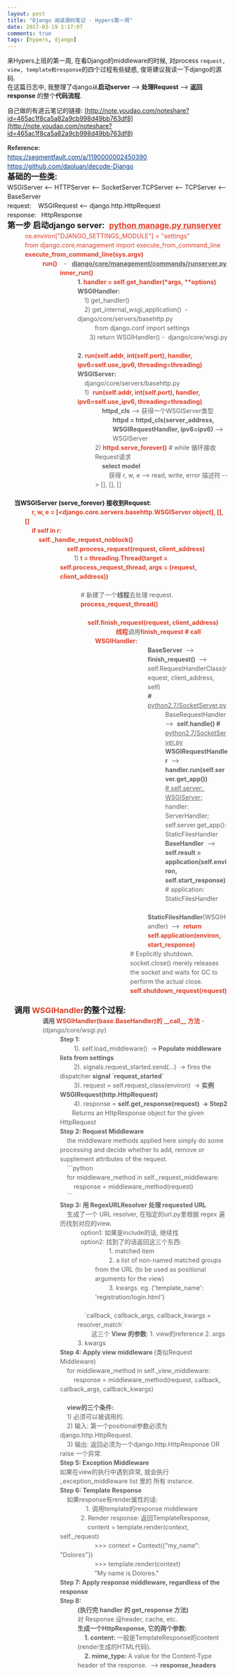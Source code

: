 ```yaml
---
layout: post
title: "Django 阅读源码笔记 - Hypers第一周"
date: 2017-03-19 1:17:07
comments: true
tags: [hypers, django]
---
```


来Hypers上班的第一周, 在看Django的middleware的时候, 对process `request, view, template和response`的四个过程有些疑惑, 俊哥建议我读一下django的源码.     
在这篇日志中, 我整理了django从**启动server** --> **处理Request** --> **返回response** 的整个**代码流程**.    
<!--more-->
  

自己做的有道云笔记的链接: [http://note.youdao.com/noteshare?id=465ac1f8ca5a82a9cb998d49bb763df8](http://note.youdao.com/noteshare?id=465ac1f8ca5a82a9cb998d49bb763df8)

<article class="editor-area">
<div class="editor-area" id="noteIFrameContent"><div style="white-space: pre-wrap;line-height:1.5;line-height:1.5;" yne-bulb-block="paragraph"><span style="color:#393939;font-weight:bold;">Reference: </span></div><div style="white-space: pre-wrap;line-height:1.5;line-height:1.5;" yne-bulb-block="paragraph"><a href="https://segmentfault.com/a/1190000002450390"><span style="color:#003884;text-decoration:underline;">https://segmentfault.com/a/1190000002450390</span></a></div><div style="white-space: pre-wrap;line-height:1.5;line-height:1.5;" yne-bulb-block="paragraph"><a href="https://github.com/daoluan/decode-Django"><span style="color:#003884;text-decoration:underline;">https://github.com/daoluan/decode-Django</span></a></div><div style="white-space: pre-wrap;line-height:1.5;line-height:1.5;" yne-bulb-block="paragraph"></div><div style="white-space: pre-wrap;line-height:1.5;line-height:1.5;" yne-bulb-block="paragraph"></div><div style="white-space: pre-wrap;line-height:1.5;line-height:1.5;" yne-bulb-block="paragraph"><span style="font-size:18px;font-weight:bold;">基础的一些类:</span></div><div style="white-space: pre-wrap;line-height:1.5;text-align:left;line-height:1.5;" yne-bulb-block="paragraph">WSGIServer &lt;-- HTTPServer &lt;-- SocketServer.TCPServer &lt;-- TCPServer &lt;-- BaseServer</div><div style="white-space: pre-wrap;line-height:1.5;text-align:left;line-height:1.5;" yne-bulb-block="paragraph"></div><div style="white-space: pre-wrap;line-height:1.5;text-align:left;line-height:1.5;" yne-bulb-block="paragraph">request:    WSGIRequest &lt;-- django.http.HttpRequest</div><div style="white-space: pre-wrap;line-height:1.5;text-align:left;line-height:1.5;" yne-bulb-block="paragraph">response:   HttpResponse</div><div style="white-space: pre-wrap;line-height:1.5;text-align:left;line-height:1.5;" yne-bulb-block="paragraph"></div><div style="white-space: pre-wrap;line-height:1.5;text-align:left;line-height:1.5;" yne-bulb-block="paragraph"></div><div style="white-space: pre-wrap;line-height:1.5;text-align:left;line-height:1.5;" yne-bulb-block="paragraph"><span style="font-size:18px;font-weight:bold;">第一步 启动django server:</span><span style="font-size:18px;"> </span><span style="font-size:18px;color:#0d0d0d;"> </span><span style="font-size:18px;color:#df402a;font-weight:bold;text-decoration:underline;">python manage.py runserver</span></div><blockquote style="margin:0 0 0 40px;border:none;padding:0px;"><div style="white-space: pre-wrap;line-height:1.5;text-align:left;line-height:1.5;" yne-bulb-block="paragraph"><span style="color:#df402a;">os.environ["DJANGO_SETTINGS_MODULE"] = "settings"</span></div></blockquote><blockquote style="margin:0 0 0 40px;border:none;padding:0px;"><div style="white-space: pre-wrap;line-height:1.5;text-align:left;line-height:1.5;" yne-bulb-block="paragraph"><span style="color:#df402a;">from django.core.management import execute_from_command_line</span></div></blockquote><blockquote style="margin:0 0 0 40px;border:none;padding:0px;"><div style="white-space: pre-wrap;line-height:1.5;text-align:left;line-height:1.5;" yne-bulb-block="paragraph"><span style="color:#df402a;font-weight:bold;">execute_from_command_line(sys.argv)</span></div></blockquote><blockquote style="margin:0 0 0 40px;border:none;padding:0px;"><blockquote style="margin:0 0 0 40px;border:none;padding:0px;"><div style="white-space: pre-wrap;line-height:1.5;text-align:left;line-height:1.5;" yne-bulb-block="paragraph"><span style="color:#df402a;font-weight:bold;">run() </span><span style="color:#df402a;">   </span>-<span style="color:#df402a;">   </span><span style="font-weight:bold;text-decoration:underline;">django/core/management/commands/runserver.py</span></div></blockquote></blockquote><blockquote style="margin:0 0 0 40px;border:none;padding:0px;"><blockquote style="margin:0 0 0 40px;border:none;padding:0px;"><blockquote style="margin:0 0 0 40px;border:none;padding:0px;"><div style="white-space: pre-wrap;line-height:1.5;text-align:left;line-height:1.5;" yne-bulb-block="paragraph"><span style="color:#df402a;font-weight:bold;">inner_run()</span></div></blockquote></blockquote></blockquote><blockquote style="margin:0 0 0 40px;border:none;padding:0px;"><blockquote style="margin:0 0 0 40px;border:none;padding:0px;"><blockquote style="margin:0 0 0 40px;border:none;padding:0px;"><blockquote style="margin:0 0 0 40px;border:none;padding:0px;"><div style="white-space: pre-wrap;line-height:1.5;text-align:left;line-height:1.5;" yne-bulb-block="paragraph"><span style="font-weight:bold;">1. </span><span style="color:#df402a;font-weight:bold;">handler = self.get_handler(*args, **options) </span></div></blockquote></blockquote></blockquote></blockquote><blockquote style="margin:0 0 0 40px;border:none;padding:0px;"><blockquote style="margin:0 0 0 40px;border:none;padding:0px;"><blockquote style="margin:0 0 0 40px;border:none;padding:0px;"><blockquote style="margin:0 0 0 40px;border:none;padding:0px;"><div style="white-space: pre-wrap;line-height:1.5;text-align:left;line-height:1.5;" yne-bulb-block="paragraph"><span style="font-weight:bold;">WSGIHandler:</span></div></blockquote></blockquote></blockquote></blockquote><blockquote style="margin:0 0 0 40px;border:none;padding:0px;"><blockquote style="margin:0 0 0 40px;border:none;padding:0px;"><blockquote style="margin:0 0 0 40px;border:none;padding:0px;"><blockquote style="margin:0 0 0 40px;border:none;padding:0px;"><div style="white-space: pre-wrap;line-height:1.5;text-align:left;line-height:1.5;" yne-bulb-block="paragraph">    1) get_handler()</div></blockquote></blockquote></blockquote></blockquote><blockquote style="margin:0 0 0 40px;border:none;padding:0px;"><blockquote style="margin:0 0 0 40px;border:none;padding:0px;"><blockquote style="margin:0 0 0 40px;border:none;padding:0px;"><blockquote style="margin:0 0 0 40px;border:none;padding:0px;"><div style="white-space: pre-wrap;line-height:1.5;text-align:left;line-height:1.5;" yne-bulb-block="paragraph">    2) get_internal_wsgi_application()  -  django/core/servers/basehttp.py</div></blockquote></blockquote></blockquote></blockquote><blockquote style="margin:0 0 0 40px;border:none;padding:0px;"><blockquote style="margin:0 0 0 40px;border:none;padding:0px;"><blockquote style="margin:0 0 0 40px;border:none;padding:0px;"><blockquote style="margin:0 0 0 40px;border:none;padding:0px;"><div style="white-space: pre-wrap;line-height:1.5;text-align:left;line-height:1.5;" yne-bulb-block="paragraph">        	from django.conf import settings</div></blockquote></blockquote></blockquote></blockquote><blockquote style="margin:0 0 0 40px;border:none;padding:0px;"><blockquote style="margin:0 0 0 40px;border:none;padding:0px;"><blockquote style="margin:0 0 0 40px;border:none;padding:0px;"><blockquote style="margin:0 0 0 40px;border:none;padding:0px;"><div style="white-space: pre-wrap;line-height:1.5;text-align:left;line-height:1.5;" yne-bulb-block="paragraph">    	3) return WSGIHandler() -  django/core/wsgi.py</div></blockquote></blockquote></blockquote></blockquote><blockquote style="margin:0 0 0 40px;border:none;padding:0px;"><blockquote style="margin:0 0 0 40px;border:none;padding:0px;"><blockquote style="margin:0 0 0 40px;border:none;padding:0px;"><blockquote style="margin:0 0 0 40px;border:none;padding:0px;"><div style="white-space: pre-wrap;line-height:1.5;text-align:left;line-height:1.5;" yne-bulb-block="paragraph">    </div></blockquote></blockquote></blockquote></blockquote><blockquote style="margin:0 0 0 40px;border:none;padding:0px;"><blockquote style="margin:0 0 0 40px;border:none;padding:0px;"><blockquote style="margin:0 0 0 40px;border:none;padding:0px;"><blockquote style="margin:0 0 0 40px;border:none;padding:0px;"><div style="white-space: pre-wrap;line-height:1.5;text-align:left;line-height:1.5;" yne-bulb-block="paragraph"><span style="font-weight:bold;">2. </span><span style="color:#df402a;font-weight:bold;">run(self.addr, int(self.port), handler, ipv6=self.use_ipv6, threading=threading) </span></div></blockquote></blockquote></blockquote></blockquote><blockquote style="margin:0 0 0 40px;border:none;padding:0px;"><blockquote style="margin:0 0 0 40px;border:none;padding:0px;"><blockquote style="margin:0 0 0 40px;border:none;padding:0px;"><blockquote style="margin:0 0 0 40px;border:none;padding:0px;"><div style="white-space: pre-wrap;line-height:1.5;text-align:left;line-height:1.5;" yne-bulb-block="paragraph"><span style="font-weight:bold;">WSGIServer: 	</span></div></blockquote></blockquote></blockquote></blockquote><blockquote style="margin:0 0 0 40px;border:none;padding:0px;"><blockquote style="margin:0 0 0 40px;border:none;padding:0px;"><blockquote style="margin:0 0 0 40px;border:none;padding:0px;"><blockquote style="margin:0 0 0 40px;border:none;padding:0px;"><div style="white-space: pre-wrap;line-height:1.5;text-align:left;line-height:1.5;" yne-bulb-block="paragraph">    django/core/servers/basehttp.py</div></blockquote></blockquote></blockquote></blockquote><blockquote style="margin:0 0 0 40px;border:none;padding:0px;"><blockquote style="margin:0 0 0 40px;border:none;padding:0px;"><blockquote style="margin:0 0 0 40px;border:none;padding:0px;"><blockquote style="margin:0 0 0 40px;border:none;padding:0px;"><div style="white-space: pre-wrap;line-height:1.5;text-align:left;line-height:1.5;" yne-bulb-block="paragraph">   	1)  <span style="color:#df402a;font-weight:bold;">run(self.addr, int(self.port), handler, ipv6=self.use_ipv6, threading=threading)</span></div></blockquote></blockquote></blockquote></blockquote><blockquote style="margin:0 0 0 40px;border:none;padding:0px;"><blockquote style="margin:0 0 0 40px;border:none;padding:0px;"><blockquote style="margin:0 0 0 40px;border:none;padding:0px;"><blockquote style="margin:0 0 0 40px;border:none;padding:0px;"><blockquote style="margin:0 0 0 40px;border:none;padding:0px;"><div style="white-space: pre-wrap;line-height:1.5;line-height:1.5;" yne-bulb-block="paragraph">    <span style="font-weight:bold;">httpd_cls</span> --&gt; 获得一个WSGIServer类型</div></blockquote></blockquote></blockquote></blockquote></blockquote><blockquote style="margin:0 0 0 40px;border:none;padding:0px;"><blockquote style="margin:0 0 0 40px;border:none;padding:0px;"><blockquote style="margin:0 0 0 40px;border:none;padding:0px;"><blockquote style="margin:0 0 0 40px;border:none;padding:0px;"><blockquote style="margin:0 0 0 40px;border:none;padding:0px;"><blockquote style="margin:0 0 0 40px;border:none;padding:0px;"><div style="white-space: pre-wrap;line-height:1.5;text-align:left;line-height:1.5;" yne-bulb-block="paragraph"><span style="font-weight:bold;">httpd = httpd_cls(server_address, WSGIRequestHandler, ipv6=ipv6)</span> --&gt; WSGIServer</div></blockquote></blockquote></blockquote></blockquote></blockquote></blockquote><blockquote style="margin:0 0 0 40px;border:none;padding:0px;"><blockquote style="margin:0 0 0 40px;border:none;padding:0px;"><blockquote style="margin:0 0 0 40px;border:none;padding:0px;"><blockquote style="margin:0 0 0 40px;border:none;padding:0px;"><blockquote style="margin:0 0 0 40px;border:none;padding:0px;"><div style="white-space: pre-wrap;line-height:1.5;text-align:left;line-height:1.5;" yne-bulb-block="paragraph"></div></blockquote></blockquote></blockquote></blockquote></blockquote><blockquote style="margin:0 0 0 40px;border:none;padding:0px;"><blockquote style="margin:0 0 0 40px;border:none;padding:0px;"><blockquote style="margin:0 0 0 40px;border:none;padding:0px;"><blockquote style="margin:0 0 0 40px;border:none;padding:0px;"><blockquote style="margin:0 0 0 40px;border:none;padding:0px;"><div style="white-space: pre-wrap;line-height:1.5;text-align:left;line-height:1.5;" yne-bulb-block="paragraph">2) <span style="color:#df402a;font-weight:bold;">httpd.serve_forever()</span> # while 循环接收Request请求</div></blockquote></blockquote></blockquote></blockquote></blockquote><blockquote style="margin:0 0 0 40px;border:none;padding:0px;"><blockquote style="margin:0 0 0 40px;border:none;padding:0px;"><blockquote style="margin:0 0 0 40px;border:none;padding:0px;"><blockquote style="margin:0 0 0 40px;border:none;padding:0px;"><blockquote style="margin:0 0 0 40px;border:none;padding:0px;"><div style="white-space: pre-wrap;line-height:1.5;text-align:left;line-height:1.5;" yne-bulb-block="paragraph">    <span style="font-weight:bold;">select model</span></div></blockquote></blockquote></blockquote></blockquote></blockquote><blockquote style="margin:0 0 0 40px;border:none;padding:0px;"><blockquote style="margin:0 0 0 40px;border:none;padding:0px;"><blockquote style="margin:0 0 0 40px;border:none;padding:0px;"><blockquote style="margin:0 0 0 40px;border:none;padding:0px;"><blockquote style="margin:0 0 0 40px;border:none;padding:0px;"><div style="white-space: pre-wrap;line-height:1.5;text-align:left;line-height:1.5;" yne-bulb-block="paragraph">        获得 r, w, e --&gt; read, write, error 描述符 --&gt; [], [], []</div></blockquote></blockquote></blockquote></blockquote></blockquote><blockquote style="margin:0 0 0 40px;border:none;padding:0px;"><blockquote style="margin:0 0 0 40px;border:none;padding:0px;"><blockquote style="margin:0 0 0 40px;border:none;padding:0px;"><div style="white-space: pre-wrap;line-height:1.5;text-align:left;line-height:1.5;" yne-bulb-block="paragraph">        </div></blockquote></blockquote></blockquote><div style="white-space: pre-wrap;line-height:1.5;text-align:left;line-height:1.5;" yne-bulb-block="paragraph"></div><div style="white-space: pre-wrap;line-height:1.5;text-align:left;line-height:1.5;" yne-bulb-block="paragraph">    <span style="font-weight:bold;">当WSGIServer (serve_forever) 接收到Request:</span><span style="color:#df402a;font-weight:bold;"> </span></div><blockquote style="margin:0 0 0 40px;border:none;padding:0px;"><div style="white-space: pre-wrap;line-height:1.5;text-align:left;line-height:1.5;" yne-bulb-block="paragraph">    <span style="color:#df402a;font-weight:bold;">r, w, e = [&lt;django.core.servers.basehttp.WSGIServer object], [], []</span></div></blockquote><blockquote style="margin:0 0 0 40px;border:none;padding:0px;"><div style="white-space: pre-wrap;line-height:1.5;text-align:left;line-height:1.5;" yne-bulb-block="paragraph">    <span style="color:#df402a;font-weight:bold;">if self in r: </span></div></blockquote><blockquote style="margin:0 0 0 40px;border:none;padding:0px;"><div style="white-space: pre-wrap;line-height:1.5;text-align:left;line-height:1.5;" yne-bulb-block="paragraph">        <span style="color:#df402a;font-weight:bold;">self._handle_request_noblock()</span></div></blockquote><blockquote style="margin:0 0 0 40px;border:none;padding:0px;"><blockquote style="margin:0 0 0 40px;border:none;padding:0px;"><blockquote style="margin:0 0 0 40px;border:none;padding:0px;"><div style="white-space: pre-wrap;line-height:1.5;text-align:left;line-height:1.5;" yne-bulb-block="paragraph">    <span style="color:#df402a;font-weight:bold;">self.process_request(request, client_address)</span></div></blockquote></blockquote></blockquote><blockquote style="margin:0 0 0 40px;border:none;padding:0px;"><blockquote style="margin:0 0 0 40px;border:none;padding:0px;"><blockquote style="margin:0 0 0 40px;border:none;padding:0px;"><div style="white-space: pre-wrap;line-height:1.5;text-align:left;line-height:1.5;" yne-bulb-block="paragraph">        1) <span style="color:#df402a;font-weight:bold;">t = threading.Thread(target = self.process_request_thread, args = (request, client_address))</span></div></blockquote></blockquote></blockquote><blockquote style="margin:0 0 0 40px;border:none;padding:0px;"><blockquote style="margin:0 0 0 40px;border:none;padding:0px;"><blockquote style="margin:0 0 0 40px;border:none;padding:0px;"><div style="white-space: pre-wrap;line-height:1.5;text-align:left;line-height:1.5;" yne-bulb-block="paragraph">            </div></blockquote></blockquote></blockquote><blockquote style="margin:0 0 0 40px;border:none;padding:0px;"><blockquote style="margin:0 0 0 40px;border:none;padding:0px;"><blockquote style="margin:0 0 0 40px;border:none;padding:0px;"><div style="white-space: pre-wrap;line-height:1.5;text-align:left;line-height:1.5;" yne-bulb-block="paragraph">            # 新建了一个<span style="font-weight:bold;">线程</span>去处理 request.</div></blockquote></blockquote></blockquote><blockquote style="margin:0 0 0 40px;border:none;padding:0px;"><blockquote style="margin:0 0 0 40px;border:none;padding:0px;"><blockquote style="margin:0 0 0 40px;border:none;padding:0px;"><div style="white-space: pre-wrap;line-height:1.5;text-align:left;line-height:1.5;" yne-bulb-block="paragraph">            <span style="color:#df402a;font-weight:bold;">process_request_thread()    </span></div></blockquote></blockquote></blockquote><blockquote style="margin:0 0 0 40px;border:none;padding:0px;"><blockquote style="margin:0 0 0 40px;border:none;padding:0px;"><blockquote style="margin:0 0 0 40px;border:none;padding:0px;"><div style="white-space: pre-wrap;line-height:1.5;text-align:left;line-height:1.5;" yne-bulb-block="paragraph">        </div></blockquote></blockquote></blockquote><blockquote style="margin:0 0 0 40px;border:none;padding:0px;"><blockquote style="margin:0 0 0 40px;border:none;padding:0px;"><blockquote style="margin:0 0 0 40px;border:none;padding:0px;"><div style="white-space: pre-wrap;line-height:1.5;text-align:left;line-height:1.5;" yne-bulb-block="paragraph">                <span style="color:#df402a;font-weight:bold;">self.finish_request(request, client_address)</span></div></blockquote></blockquote></blockquote><blockquote style="margin:0 0 0 40px;border:none;padding:0px;"><blockquote style="margin:0 0 0 40px;border:none;padding:0px;"><blockquote style="margin:0 0 0 40px;border:none;padding:0px;"><blockquote style="margin:0 0 0 40px;border:none;padding:0px;"><blockquote style="margin:0 0 0 40px;border:none;padding:0px;"><div style="white-space: pre-wrap;line-height:1.5;text-align:left;line-height:1.5;" yne-bulb-block="paragraph">            <span style="color:#df402a;font-weight:bold;">线程</span>调用<span style="color:#df402a;font-weight:bold;">finish_request # call WSGIHandler:</span><span style="font-weight:bold;"> </span></div></blockquote></blockquote></blockquote></blockquote></blockquote><blockquote style="margin:0 0 0 40px;border:none;padding:0px;"><blockquote style="margin:0 0 0 40px;border:none;padding:0px;"><blockquote style="margin:0 0 0 40px;border:none;padding:0px;"><blockquote style="margin:0 0 0 40px;border:none;padding:0px;"><blockquote style="margin:0 0 0 40px;border:none;padding:0px;"><blockquote style="margin:0 0 0 40px;border:none;padding:0px;"><blockquote style="margin:0 0 0 40px;border:none;padding:0px;"><blockquote style="margin:0 0 0 40px;border:none;padding:0px;"><div style="white-space: pre-wrap;line-height:1.5;text-align:left;line-height:1.5;" yne-bulb-block="paragraph"><span style="font-weight:bold;">BaseServer</span>  --&gt;  <span style="font-weight:bold;">finish_request()</span>  --&gt;  self.RequestHandlerClass(request, client_address, self)</div></blockquote></blockquote></blockquote></blockquote></blockquote></blockquote></blockquote></blockquote><blockquote style="margin:0 0 0 40px;border:none;padding:0px;"><blockquote style="margin:0 0 0 40px;border:none;padding:0px;"><blockquote style="margin:0 0 0 40px;border:none;padding:0px;"><blockquote style="margin:0 0 0 40px;border:none;padding:0px;"><blockquote style="margin:0 0 0 40px;border:none;padding:0px;"><blockquote style="margin:0 0 0 40px;border:none;padding:0px;"><blockquote style="margin:0 0 0 40px;border:none;padding:0px;"><blockquote style="margin:0 0 0 40px;border:none;padding:0px;"><div style="white-space: pre-wrap;line-height:1.5;text-align:left;line-height:1.5;" yne-bulb-block="paragraph"><span style="font-weight:bold;"># </span><span style="text-decoration:underline;">python2.7/SocketServer.py</span></div></blockquote></blockquote></blockquote></blockquote></blockquote></blockquote></blockquote></blockquote><blockquote style="margin:0 0 0 40px;border:none;padding:0px;"><blockquote style="margin:0 0 0 40px;border:none;padding:0px;"><blockquote style="margin:0 0 0 40px;border:none;padding:0px;"><blockquote style="margin:0 0 0 40px;border:none;padding:0px;"><blockquote style="margin:0 0 0 40px;border:none;padding:0px;"><blockquote style="margin:0 0 0 40px;border:none;padding:0px;"><blockquote style="margin:0 0 0 40px;border:none;padding:0px;"><blockquote style="margin:0 0 0 40px;border:none;padding:0px;"><blockquote style="margin:0 0 0 40px;border:none;padding:0px;"><div style="white-space: pre-wrap;line-height:1.5;text-align:left;line-height:1.5;" yne-bulb-block="paragraph">BaseRequestHandler  --&gt;  <span style="font-weight:bold;">self.handle()	# </span><span style="text-decoration:underline;">python2.7/SocketServer.py</span></div></blockquote></blockquote></blockquote></blockquote></blockquote></blockquote></blockquote></blockquote></blockquote><blockquote style="margin:0 0 0 40px;border:none;padding:0px;"><blockquote style="margin:0 0 0 40px;border:none;padding:0px;"><blockquote style="margin:0 0 0 40px;border:none;padding:0px;"><blockquote style="margin:0 0 0 40px;border:none;padding:0px;"><blockquote style="margin:0 0 0 40px;border:none;padding:0px;"><blockquote style="margin:0 0 0 40px;border:none;padding:0px;"><blockquote style="margin:0 0 0 40px;border:none;padding:0px;"><blockquote style="margin:0 0 0 40px;border:none;padding:0px;"><blockquote style="margin:0 0 0 40px;border:none;padding:0px;"><div style="white-space: pre-wrap;line-height:1.5;text-align:left;line-height:1.5;" yne-bulb-block="paragraph"><span style="font-weight:bold;">WSGIRequestHandler</span>  --&gt;<span style="font-weight:bold;"> handler.run(self.server.get_app())	</span></div></blockquote></blockquote></blockquote></blockquote></blockquote></blockquote></blockquote></blockquote></blockquote><blockquote style="margin:0 0 0 40px;border:none;padding:0px;"><blockquote style="margin:0 0 0 40px;border:none;padding:0px;"><blockquote style="margin:0 0 0 40px;border:none;padding:0px;"><blockquote style="margin:0 0 0 40px;border:none;padding:0px;"><blockquote style="margin:0 0 0 40px;border:none;padding:0px;"><blockquote style="margin:0 0 0 40px;border:none;padding:0px;"><blockquote style="margin:0 0 0 40px;border:none;padding:0px;"><blockquote style="margin:0 0 0 40px;border:none;padding:0px;"><blockquote style="margin:0 0 0 40px;border:none;padding:0px;"><div style="white-space: pre-wrap;line-height:1.5;text-align:left;line-height:1.5;" yne-bulb-block="paragraph"><span style="text-decoration:underline;"># self.server: WSGIServer;</span>	handler: ServerHandler;	self.server.get_app(): StaticFilesHandler</div></blockquote></blockquote></blockquote></blockquote></blockquote></blockquote></blockquote></blockquote></blockquote><blockquote style="margin:0 0 0 40px;border:none;padding:0px;"><blockquote style="margin:0 0 0 40px;border:none;padding:0px;"><blockquote style="margin:0 0 0 40px;border:none;padding:0px;"><blockquote style="margin:0 0 0 40px;border:none;padding:0px;"><blockquote style="margin:0 0 0 40px;border:none;padding:0px;"><blockquote style="margin:0 0 0 40px;border:none;padding:0px;"><blockquote style="margin:0 0 0 40px;border:none;padding:0px;"><blockquote style="margin:0 0 0 40px;border:none;padding:0px;"><blockquote style="margin:0 0 0 40px;border:none;padding:0px;"><div style="white-space: pre-wrap;line-height:1.5;text-align:left;line-height:1.5;" yne-bulb-block="paragraph"><span style="font-weight:bold;">BaseHandler</span>  --&gt; <span style="font-weight:bold;"> self.result = application(self.environ, self.start_response)	</span></div></blockquote></blockquote></blockquote></blockquote></blockquote></blockquote></blockquote></blockquote></blockquote><blockquote style="margin:0 0 0 40px;border:none;padding:0px;"><blockquote style="margin:0 0 0 40px;border:none;padding:0px;"><blockquote style="margin:0 0 0 40px;border:none;padding:0px;"><blockquote style="margin:0 0 0 40px;border:none;padding:0px;"><blockquote style="margin:0 0 0 40px;border:none;padding:0px;"><blockquote style="margin:0 0 0 40px;border:none;padding:0px;"><blockquote style="margin:0 0 0 40px;border:none;padding:0px;"><blockquote style="margin:0 0 0 40px;border:none;padding:0px;"><blockquote style="margin:0 0 0 40px;border:none;padding:0px;"><div style="white-space: pre-wrap;line-height:1.5;text-align:left;line-height:1.5;" yne-bulb-block="paragraph"># application: StaticFilesHandler</div></blockquote></blockquote></blockquote></blockquote></blockquote></blockquote></blockquote></blockquote></blockquote><blockquote style="margin:0 0 0 40px;border:none;padding:0px;"><blockquote style="margin:0 0 0 40px;border:none;padding:0px;"><blockquote style="margin:0 0 0 40px;border:none;padding:0px;"><blockquote style="margin:0 0 0 40px;border:none;padding:0px;"><blockquote style="margin:0 0 0 40px;border:none;padding:0px;"><blockquote style="margin:0 0 0 40px;border:none;padding:0px;"><blockquote style="margin:0 0 0 40px;border:none;padding:0px;"><blockquote style="margin:0 0 0 40px;border:none;padding:0px;"><div style="white-space: pre-wrap;line-height:1.5;text-align:left;line-height:1.5;" yne-bulb-block="paragraph">    <span style="font-weight:bold;">    StaticFilesHandler</span>(WSGIHandler)  --&gt;  <span style="color:#df402a;font-weight:bold;">return self.application(environ, start_response)</span></div></blockquote></blockquote></blockquote></blockquote></blockquote></blockquote></blockquote></blockquote><blockquote style="margin:0 0 0 40px;border:none;padding:0px;"><blockquote style="margin:0 0 0 40px;border:none;padding:0px;"><blockquote style="margin:0 0 0 40px;border:none;padding:0px;"><blockquote style="margin:0 0 0 40px;border:none;padding:0px;"><blockquote style="margin:0 0 0 40px;border:none;padding:0px;"><blockquote style="margin:0 0 0 40px;border:none;padding:0px;"><blockquote style="margin:0 0 0 40px;border:none;padding:0px;"><div style="white-space: pre-wrap;line-height:1.5;text-align:left;line-height:1.5;" yne-bulb-block="paragraph"></div></blockquote></blockquote></blockquote></blockquote></blockquote></blockquote></blockquote><blockquote style="margin:0 0 0 40px;border:none;padding:0px;"><blockquote style="margin:0 0 0 40px;border:none;padding:0px;"><blockquote style="margin:0 0 0 40px;border:none;padding:0px;"><blockquote style="margin:0 0 0 40px;border:none;padding:0px;"><blockquote style="margin:0 0 0 40px;border:none;padding:0px;"><blockquote style="margin:0 0 0 40px;border:none;padding:0px;"><blockquote style="margin:0 0 0 40px;border:none;padding:0px;"><div style="white-space: pre-wrap;line-height:1.5;text-align:left;line-height:1.5;" yne-bulb-block="paragraph"># Explicitly shutdown.  socket.close() merely releases the socket and waits for GC to perform the actual close.</div></blockquote></blockquote></blockquote></blockquote></blockquote></blockquote></blockquote><blockquote style="margin:0 0 0 40px;border:none;padding:0px;"><blockquote style="margin:0 0 0 40px;border:none;padding:0px;"><blockquote style="margin:0 0 0 40px;border:none;padding:0px;"><blockquote style="margin:0 0 0 40px;border:none;padding:0px;"><blockquote style="margin:0 0 0 40px;border:none;padding:0px;"><blockquote style="margin:0 0 0 40px;border:none;padding:0px;"><blockquote style="margin:0 0 0 40px;border:none;padding:0px;"><div style="white-space: pre-wrap;line-height:1.5;text-align:left;line-height:1.5;" yne-bulb-block="paragraph"><span style="color:#df402a;font-weight:bold;">self.shutdown_request(request)</span></div></blockquote></blockquote></blockquote></blockquote></blockquote></blockquote></blockquote><blockquote style="margin:0 0 0 40px;border:none;padding:0px;"><blockquote style="margin:0 0 0 40px;border:none;padding:0px;"><blockquote style="margin:0 0 0 40px;border:none;padding:0px;"><blockquote style="margin:0 0 0 40px;border:none;padding:0px;"><blockquote style="margin:0 0 0 40px;border:none;padding:0px;"><blockquote style="margin:0 0 0 40px;border:none;padding:0px;"><blockquote style="margin:0 0 0 40px;border:none;padding:0px;"><div style="white-space: pre-wrap;line-height:1.5;text-align:left;line-height:1.5;" yne-bulb-block="paragraph"></div></blockquote></blockquote></blockquote></blockquote></blockquote></blockquote></blockquote><blockquote style="margin:0 0 0 40px;border:none;padding:0px;"><div style="white-space: pre-wrap;line-height:1.5;text-align:left;line-height:1.5;" yne-bulb-block="paragraph">        </div></blockquote><div style="white-space: pre-wrap;line-height:1.5;text-align:left;line-height:1.5;" yne-bulb-block="paragraph">    <span style="font-size:18px;font-weight:bold;">调用 </span><span style="font-size:18px;color:#df402a;font-weight:bold;">WSGIHandler</span><span style="font-size:18px;font-weight:bold;">的整个过程: </span></div><blockquote style="margin:0 0 0 40px;border:none;padding:0px;"><blockquote style="margin:0 0 0 40px;border:none;padding:0px;"><div style="white-space: pre-wrap;line-height:1.5;text-align:left;line-height:1.5;" yne-bulb-block="paragraph"><span style="font-weight:bold;">调用 </span><span style="color:#df402a;font-weight:bold;">WSGIHandler(base.BaseHandler)的 __call__ 方法</span><span style="font-weight:bold;"> </span>- (django/core/wsgi.py)</div></blockquote></blockquote><blockquote style="margin:0 0 0 40px;border:none;padding:0px;"><blockquote style="margin:0 0 0 40px;border:none;padding:0px;"><blockquote style="margin:0 0 0 40px;border:none;padding:0px;"><div style="white-space: pre-wrap;line-height:1.5;text-align:left;line-height:1.5;" yne-bulb-block="paragraph"><span style="font-weight:bold;">Step 1:</span></div></blockquote></blockquote></blockquote><blockquote style="margin:0 0 0 40px;border:none;padding:0px;"><blockquote style="margin:0 0 0 40px;border:none;padding:0px;"><blockquote style="margin:0 0 0 40px;border:none;padding:0px;"><div style="white-space: pre-wrap;line-height:1.5;text-align:left;line-height:1.5;" yne-bulb-block="paragraph">        1). self.load_middleware()  -&gt; <span style="font-weight:bold;">Populate middleware lists from settings</span></div></blockquote></blockquote></blockquote><blockquote style="margin:0 0 0 40px;border:none;padding:0px;"><blockquote style="margin:0 0 0 40px;border:none;padding:0px;"><blockquote style="margin:0 0 0 40px;border:none;padding:0px;"><div style="white-space: pre-wrap;line-height:1.5;text-align:left;line-height:1.5;" yne-bulb-block="paragraph">        2). signals.request_started.send(...)  -&gt; fires the dispatcher <span style="font-weight:bold;">signal `request_started` </span></div></blockquote></blockquote></blockquote><blockquote style="margin:0 0 0 40px;border:none;padding:0px;"><blockquote style="margin:0 0 0 40px;border:none;padding:0px;"><blockquote style="margin:0 0 0 40px;border:none;padding:0px;"><div style="white-space: pre-wrap;line-height:1.5;text-align:left;line-height:1.5;" yne-bulb-block="paragraph">        3). request = self.request_class(environ)  -&gt; <span style="font-weight:bold;">实例WSGIRequest(http.HttpRequest)</span></div></blockquote></blockquote></blockquote><blockquote style="margin:0 0 0 40px;border:none;padding:0px;"><blockquote style="margin:0 0 0 40px;border:none;padding:0px;"><blockquote style="margin:0 0 0 40px;border:none;padding:0px;"><div style="white-space: pre-wrap;line-height:1.5;text-align:left;line-height:1.5;" yne-bulb-block="paragraph">        4). response = <span style="font-weight:bold;">self.get_response(request)  -&gt; Step2</span></div></blockquote></blockquote></blockquote><blockquote style="margin:0 0 0 40px;border:none;padding:0px;"><blockquote style="margin:0 0 0 40px;border:none;padding:0px;"><blockquote style="margin:0 0 0 40px;border:none;padding:0px;"><div style="white-space: pre-wrap;line-height:1.5;text-align:left;line-height:1.5;" yne-bulb-block="paragraph">       Returns an HttpResponse object for the given HttpRequest</div></blockquote></blockquote></blockquote><blockquote style="margin:0 0 0 40px;border:none;padding:0px;"><blockquote style="margin:0 0 0 40px;border:none;padding:0px;"><blockquote style="margin:0 0 0 40px;border:none;padding:0px;"><div style="white-space: pre-wrap;line-height:1.5;text-align:left;line-height:1.5;" yne-bulb-block="paragraph"></div></blockquote></blockquote></blockquote><blockquote style="margin:0 0 0 40px;border:none;padding:0px;"><blockquote style="margin:0 0 0 40px;border:none;padding:0px;"><blockquote style="margin:0 0 0 40px;border:none;padding:0px;"><div style="white-space: pre-wrap;line-height:1.5;text-align:left;line-height:1.5;" yne-bulb-block="paragraph"><span style="font-weight:bold;">Step 2: Request Middleware</span></div></blockquote></blockquote></blockquote><blockquote style="margin:0 0 0 40px;border:none;padding:0px;"><blockquote style="margin:0 0 0 40px;border:none;padding:0px;"><blockquote style="margin:0 0 0 40px;border:none;padding:0px;"><div style="white-space: pre-wrap;line-height:1.5;text-align:left;line-height:1.5;" yne-bulb-block="paragraph">    the middleware methods applied here simply do some processing and decide whether to add, remove or supplement attributes of the request.</div></blockquote></blockquote></blockquote><blockquote style="margin:0 0 0 40px;border:none;padding:0px;"><blockquote style="margin:0 0 0 40px;border:none;padding:0px;"><blockquote style="margin:0 0 0 40px;border:none;padding:0px;"><div style="white-space: pre-wrap;line-height:1.5;text-align:left;line-height:1.5;" yne-bulb-block="paragraph">    ```python</div></blockquote></blockquote></blockquote><blockquote style="margin:0 0 0 40px;border:none;padding:0px;"><blockquote style="margin:0 0 0 40px;border:none;padding:0px;"><blockquote style="margin:0 0 0 40px;border:none;padding:0px;"><div style="white-space: pre-wrap;line-height:1.5;text-align:left;line-height:1.5;" yne-bulb-block="paragraph">    for middleware_method in self._request_middleware:</div></blockquote></blockquote></blockquote><blockquote style="margin:0 0 0 40px;border:none;padding:0px;"><blockquote style="margin:0 0 0 40px;border:none;padding:0px;"><blockquote style="margin:0 0 0 40px;border:none;padding:0px;"><div style="white-space: pre-wrap;line-height:1.5;text-align:left;line-height:1.5;" yne-bulb-block="paragraph">        response = middleware_method(request)</div></blockquote></blockquote></blockquote><blockquote style="margin:0 0 0 40px;border:none;padding:0px;"><blockquote style="margin:0 0 0 40px;border:none;padding:0px;"><blockquote style="margin:0 0 0 40px;border:none;padding:0px;"><div style="white-space: pre-wrap;line-height:1.5;text-align:left;line-height:1.5;" yne-bulb-block="paragraph">    ```</div></blockquote></blockquote></blockquote><blockquote style="margin:0 0 0 40px;border:none;padding:0px;"><blockquote style="margin:0 0 0 40px;border:none;padding:0px;"><blockquote style="margin:0 0 0 40px;border:none;padding:0px;"><div style="white-space: pre-wrap;line-height:1.5;text-align:left;line-height:1.5;" yne-bulb-block="paragraph"></div></blockquote></blockquote></blockquote><blockquote style="margin:0 0 0 40px;border:none;padding:0px;"><blockquote style="margin:0 0 0 40px;border:none;padding:0px;"><blockquote style="margin:0 0 0 40px;border:none;padding:0px;"><div style="white-space: pre-wrap;line-height:1.5;text-align:left;line-height:1.5;" yne-bulb-block="paragraph"><span style="font-weight:bold;">Step 3: 用 RegexURLResolver 处理 requested URL </span></div></blockquote></blockquote></blockquote><blockquote style="margin:0 0 0 40px;border:none;padding:0px;"><blockquote style="margin:0 0 0 40px;border:none;padding:0px;"><blockquote style="margin:0 0 0 40px;border:none;padding:0px;"><div style="white-space: pre-wrap;line-height:1.5;text-align:left;line-height:1.5;" yne-bulb-block="paragraph">    生成了一个 URL resolver, 在指定的url.py里根据 regex 遍历找到对应的view.</div></blockquote></blockquote></blockquote><blockquote style="margin:0 0 0 40px;border:none;padding:0px;"><blockquote style="margin:0 0 0 40px;border:none;padding:0px;"><blockquote style="margin:0 0 0 40px;border:none;padding:0px;"><div style="white-space: pre-wrap;line-height:1.5;text-align:left;line-height:1.5;" yne-bulb-block="paragraph">            option1: 如果是include的话, 继续找</div></blockquote></blockquote></blockquote><blockquote style="margin:0 0 0 40px;border:none;padding:0px;"><blockquote style="margin:0 0 0 40px;border:none;padding:0px;"><blockquote style="margin:0 0 0 40px;border:none;padding:0px;"><div style="white-space: pre-wrap;line-height:1.5;text-align:left;line-height:1.5;" yne-bulb-block="paragraph">            option2: 找到了的话返回这三个东西: </div></blockquote></blockquote></blockquote><blockquote style="margin:0 0 0 40px;border:none;padding:0px;"><blockquote style="margin:0 0 0 40px;border:none;padding:0px;"><blockquote style="margin:0 0 0 40px;border:none;padding:0px;"><blockquote style="margin:0 0 0 40px;border:none;padding:0px;"><blockquote style="margin:0 0 0 40px;border:none;padding:0px;"><div style="white-space: pre-wrap;line-height:1.5;text-align:left;line-height:1.5;" yne-bulb-block="paragraph">        1. matched item</div></blockquote></blockquote></blockquote></blockquote></blockquote><blockquote style="margin:0 0 0 40px;border:none;padding:0px;"><blockquote style="margin:0 0 0 40px;border:none;padding:0px;"><blockquote style="margin:0 0 0 40px;border:none;padding:0px;"><blockquote style="margin:0 0 0 40px;border:none;padding:0px;"><blockquote style="margin:0 0 0 40px;border:none;padding:0px;"><div style="white-space: pre-wrap;line-height:1.5;text-align:left;line-height:1.5;" yne-bulb-block="paragraph">        2. a list of non-named matched groups from the URL (to be used as positional arguments for the view) </div></blockquote></blockquote></blockquote></blockquote></blockquote><blockquote style="margin:0 0 0 40px;border:none;padding:0px;"><blockquote style="margin:0 0 0 40px;border:none;padding:0px;"><blockquote style="margin:0 0 0 40px;border:none;padding:0px;"><blockquote style="margin:0 0 0 40px;border:none;padding:0px;"><blockquote style="margin:0 0 0 40px;border:none;padding:0px;"><div style="white-space: pre-wrap;line-height:1.5;text-align:left;line-height:1.5;" yne-bulb-block="paragraph">        3. kwargs. eg. {'template_name': 'registration/login.html'}</div></blockquote></blockquote></blockquote></blockquote></blockquote><blockquote style="margin:0 0 0 40px;border:none;padding:0px;"><blockquote style="margin:0 0 0 40px;border:none;padding:0px;"><blockquote style="margin:0 0 0 40px;border:none;padding:0px;"><div style="white-space: pre-wrap;line-height:1.5;text-align:left;line-height:1.5;" yne-bulb-block="paragraph">        </div></blockquote></blockquote></blockquote><blockquote style="margin:0 0 0 40px;border:none;padding:0px;"><blockquote style="margin:0 0 0 40px;border:none;padding:0px;"><blockquote style="margin:0 0 0 40px;border:none;padding:0px;"><blockquote style="margin:0 0 0 40px;border:none;padding:0px;"><div style="white-space: pre-wrap;line-height:1.5;text-align:left;line-height:1.5;" yne-bulb-block="paragraph">    `callback, callback_args, callback_kwargs = resolver_match`</div></blockquote></blockquote></blockquote></blockquote><blockquote style="margin:0 0 0 40px;border:none;padding:0px;"><blockquote style="margin:0 0 0 40px;border:none;padding:0px;"><blockquote style="margin:0 0 0 40px;border:none;padding:0px;"><blockquote style="margin:0 0 0 40px;border:none;padding:0px;"><div style="white-space: pre-wrap;line-height:1.5;text-align:left;line-height:1.5;" yne-bulb-block="paragraph">        这三个 <span style="font-weight:bold;">View 的参数</span>: 1. view的reference 2. args 3. kwargs </div></blockquote></blockquote></blockquote></blockquote><blockquote style="margin:0 0 0 40px;border:none;padding:0px;"><blockquote style="margin:0 0 0 40px;border:none;padding:0px;"><blockquote style="margin:0 0 0 40px;border:none;padding:0px;"><div style="white-space: pre-wrap;line-height:1.5;text-align:left;line-height:1.5;" yne-bulb-block="paragraph"></div></blockquote></blockquote></blockquote><blockquote style="margin:0 0 0 40px;border:none;padding:0px;"><blockquote style="margin:0 0 0 40px;border:none;padding:0px;"><blockquote style="margin:0 0 0 40px;border:none;padding:0px;"><div style="white-space: pre-wrap;line-height:1.5;text-align:left;line-height:1.5;" yne-bulb-block="paragraph"><span style="font-weight:bold;">Step 4: Apply view middleware </span>(类似Request Middleware)</div></blockquote></blockquote></blockquote><blockquote style="margin:0 0 0 40px;border:none;padding:0px;"><blockquote style="margin:0 0 0 40px;border:none;padding:0px;"><blockquote style="margin:0 0 0 40px;border:none;padding:0px;"><div style="white-space: pre-wrap;line-height:1.5;text-align:left;line-height:1.5;" yne-bulb-block="paragraph">    for middleware_method in self._view_middleware:</div></blockquote></blockquote></blockquote><blockquote style="margin:0 0 0 40px;border:none;padding:0px;"><blockquote style="margin:0 0 0 40px;border:none;padding:0px;"><blockquote style="margin:0 0 0 40px;border:none;padding:0px;"><div style="white-space: pre-wrap;line-height:1.5;text-align:left;line-height:1.5;" yne-bulb-block="paragraph">        response = middleware_method(request, callback, callback_args, callback_kwargs)</div></blockquote></blockquote></blockquote><blockquote style="margin:0 0 0 40px;border:none;padding:0px;"><blockquote style="margin:0 0 0 40px;border:none;padding:0px;"><blockquote style="margin:0 0 0 40px;border:none;padding:0px;"><div style="white-space: pre-wrap;line-height:1.5;text-align:left;line-height:1.5;" yne-bulb-block="paragraph">    </div></blockquote></blockquote></blockquote><blockquote style="margin:0 0 0 40px;border:none;padding:0px;"><blockquote style="margin:0 0 0 40px;border:none;padding:0px;"><blockquote style="margin:0 0 0 40px;border:none;padding:0px;"><div style="white-space: pre-wrap;line-height:1.5;text-align:left;line-height:1.5;" yne-bulb-block="paragraph">    <span style="font-weight:bold;">view的三个条件:</span></div></blockquote></blockquote></blockquote><blockquote style="margin:0 0 0 40px;border:none;padding:0px;"><blockquote style="margin:0 0 0 40px;border:none;padding:0px;"><blockquote style="margin:0 0 0 40px;border:none;padding:0px;"><div style="white-space: pre-wrap;line-height:1.5;text-align:left;line-height:1.5;" yne-bulb-block="paragraph">    1) 必须可以被调用的.</div></blockquote></blockquote></blockquote><blockquote style="margin:0 0 0 40px;border:none;padding:0px;"><blockquote style="margin:0 0 0 40px;border:none;padding:0px;"><blockquote style="margin:0 0 0 40px;border:none;padding:0px;"><div style="white-space: pre-wrap;line-height:1.5;text-align:left;line-height:1.5;" yne-bulb-block="paragraph">    2) 输入: 第一个positional参数必须为django.http.HttpRequest.</div></blockquote></blockquote></blockquote><blockquote style="margin:0 0 0 40px;border:none;padding:0px;"><blockquote style="margin:0 0 0 40px;border:none;padding:0px;"><blockquote style="margin:0 0 0 40px;border:none;padding:0px;"><div style="white-space: pre-wrap;line-height:1.5;text-align:left;line-height:1.5;" yne-bulb-block="paragraph">    3) 输出: 返回必须为一个django.http.HttpResponse OR raise 一个异常.</div></blockquote></blockquote></blockquote><blockquote style="margin:0 0 0 40px;border:none;padding:0px;"><blockquote style="margin:0 0 0 40px;border:none;padding:0px;"><blockquote style="margin:0 0 0 40px;border:none;padding:0px;"><div style="white-space: pre-wrap;line-height:1.5;text-align:left;line-height:1.5;" yne-bulb-block="paragraph"></div></blockquote></blockquote></blockquote><blockquote style="margin:0 0 0 40px;border:none;padding:0px;"><blockquote style="margin:0 0 0 40px;border:none;padding:0px;"><blockquote style="margin:0 0 0 40px;border:none;padding:0px;"><div style="white-space: pre-wrap;line-height:1.5;text-align:left;line-height:1.5;" yne-bulb-block="paragraph"><span style="font-weight:bold;">Step 5: Exception Middleware</span></div></blockquote></blockquote></blockquote><blockquote style="margin:0 0 0 40px;border:none;padding:0px;"><blockquote style="margin:0 0 0 40px;border:none;padding:0px;"><blockquote style="margin:0 0 0 40px;border:none;padding:0px;"><div style="white-space: pre-wrap;line-height:1.5;text-align:left;line-height:1.5;" yne-bulb-block="paragraph">如果在view的执行中遇到异常, 就会执行_exception_middleware list 里的 所有 instance.</div></blockquote></blockquote></blockquote><blockquote style="margin:0 0 0 40px;border:none;padding:0px;"><blockquote style="margin:0 0 0 40px;border:none;padding:0px;"><blockquote style="margin:0 0 0 40px;border:none;padding:0px;"><div style="white-space: pre-wrap;line-height:1.5;text-align:left;line-height:1.5;" yne-bulb-block="paragraph"></div></blockquote></blockquote></blockquote><blockquote style="margin:0 0 0 40px;border:none;padding:0px;"><blockquote style="margin:0 0 0 40px;border:none;padding:0px;"><blockquote style="margin:0 0 0 40px;border:none;padding:0px;"><div style="white-space: pre-wrap;line-height:1.5;text-align:left;line-height:1.5;" yne-bulb-block="paragraph"><span style="font-weight:bold;">Step 6: Template Response</span></div></blockquote></blockquote></blockquote><blockquote style="margin:0 0 0 40px;border:none;padding:0px;"><blockquote style="margin:0 0 0 40px;border:none;padding:0px;"><blockquote style="margin:0 0 0 40px;border:none;padding:0px;"><div style="white-space: pre-wrap;line-height:1.5;text-align:left;line-height:1.5;" yne-bulb-block="paragraph">    如果response有render属性的话: </div></blockquote></blockquote></blockquote><blockquote style="margin:0 0 0 40px;border:none;padding:0px;"><blockquote style="margin:0 0 0 40px;border:none;padding:0px;"><blockquote style="margin:0 0 0 40px;border:none;padding:0px;"><div style="white-space: pre-wrap;line-height:1.5;text-align:left;line-height:1.5;" yne-bulb-block="paragraph">               1. 调用template的response middleware</div></blockquote></blockquote></blockquote><blockquote style="margin:0 0 0 40px;border:none;padding:0px;"><blockquote style="margin:0 0 0 40px;border:none;padding:0px;"><blockquote style="margin:0 0 0 40px;border:none;padding:0px;"><div style="white-space: pre-wrap;line-height:1.5;text-align:left;line-height:1.5;" yne-bulb-block="paragraph">            2. Render response: 返回TemplateResponse, </div></blockquote></blockquote></blockquote><blockquote style="margin:0 0 0 40px;border:none;padding:0px;"><blockquote style="margin:0 0 0 40px;border:none;padding:0px;"><blockquote style="margin:0 0 0 40px;border:none;padding:0px;"><div style="white-space: pre-wrap;line-height:1.5;text-align:left;line-height:1.5;" yne-bulb-block="paragraph">                content = template.render(context, self._request)</div></blockquote></blockquote></blockquote><blockquote style="margin:0 0 0 40px;border:none;padding:0px;"><blockquote style="margin:0 0 0 40px;border:none;padding:0px;"><blockquote style="margin:0 0 0 40px;border:none;padding:0px;"><div style="white-space: pre-wrap;line-height:1.5;text-align:left;line-height:1.5;" yne-bulb-block="paragraph">                    &gt;&gt;&gt; context = Context({"my_name": "Dolores"})</div></blockquote></blockquote></blockquote><blockquote style="margin:0 0 0 40px;border:none;padding:0px;"><blockquote style="margin:0 0 0 40px;border:none;padding:0px;"><blockquote style="margin:0 0 0 40px;border:none;padding:0px;"><div style="white-space: pre-wrap;line-height:1.5;text-align:left;line-height:1.5;" yne-bulb-block="paragraph">                    &gt;&gt;&gt; template.render(context)</div></blockquote></blockquote></blockquote><blockquote style="margin:0 0 0 40px;border:none;padding:0px;"><blockquote style="margin:0 0 0 40px;border:none;padding:0px;"><blockquote style="margin:0 0 0 40px;border:none;padding:0px;"><div style="white-space: pre-wrap;line-height:1.5;text-align:left;line-height:1.5;" yne-bulb-block="paragraph">                    "My name is Dolores."</div></blockquote></blockquote></blockquote><blockquote style="margin:0 0 0 40px;border:none;padding:0px;"><blockquote style="margin:0 0 0 40px;border:none;padding:0px;"><blockquote style="margin:0 0 0 40px;border:none;padding:0px;"><div style="white-space: pre-wrap;line-height:1.5;text-align:left;line-height:1.5;" yne-bulb-block="paragraph"></div></blockquote></blockquote></blockquote><blockquote style="margin:0 0 0 40px;border:none;padding:0px;"><blockquote style="margin:0 0 0 40px;border:none;padding:0px;"><blockquote style="margin:0 0 0 40px;border:none;padding:0px;"><div style="white-space: pre-wrap;line-height:1.5;text-align:left;line-height:1.5;" yne-bulb-block="paragraph"><span style="font-weight:bold;">Step 7: Apply response middleware, regardless of the response</span></div></blockquote></blockquote></blockquote><blockquote style="margin:0 0 0 40px;border:none;padding:0px;"><blockquote style="margin:0 0 0 40px;border:none;padding:0px;"><blockquote style="margin:0 0 0 40px;border:none;padding:0px;"><div style="white-space: pre-wrap;line-height:1.5;text-align:left;line-height:1.5;" yne-bulb-block="paragraph"></div></blockquote></blockquote></blockquote><blockquote style="margin:0 0 0 40px;border:none;padding:0px;"><blockquote style="margin:0 0 0 40px;border:none;padding:0px;"><blockquote style="margin:0 0 0 40px;border:none;padding:0px;"><div style="white-space: pre-wrap;line-height:1.5;text-align:left;line-height:1.5;" yne-bulb-block="paragraph"><span style="font-weight:bold;">Step 8: </span></div></blockquote></blockquote></blockquote><blockquote style="margin:0 0 0 40px;border:none;padding:0px;"><blockquote style="margin:0 0 0 40px;border:none;padding:0px;"><blockquote style="margin:0 0 0 40px;border:none;padding:0px;"><blockquote style="margin:0 0 0 40px;border:none;padding:0px;"><div style="white-space: pre-wrap;line-height:1.5;text-align:left;line-height:1.5;" yne-bulb-block="paragraph"><span style="font-weight:bold;">(执行完 handler 的 get_response 方法)</span></div></blockquote></blockquote></blockquote></blockquote><blockquote style="margin:0 0 0 40px;border:none;padding:0px;"><blockquote style="margin:0 0 0 40px;border:none;padding:0px;"><blockquote style="margin:0 0 0 40px;border:none;padding:0px;"><blockquote style="margin:0 0 0 40px;border:none;padding:0px;"><div style="white-space: pre-wrap;line-height:1.5;text-align:left;line-height:1.5;" yne-bulb-block="paragraph">对 Response 设header, cache, etc.</div></blockquote></blockquote></blockquote></blockquote><blockquote style="margin:0 0 0 40px;border:none;padding:0px;"><blockquote style="margin:0 0 0 40px;border:none;padding:0px;"><blockquote style="margin:0 0 0 40px;border:none;padding:0px;"><blockquote style="margin:0 0 0 40px;border:none;padding:0px;"><div style="white-space: pre-wrap;line-height:1.5;text-align:left;line-height:1.5;" yne-bulb-block="paragraph"><span style="font-weight:bold;">生成一个HttpResponse, 它的两个参数:</span></div></blockquote></blockquote></blockquote></blockquote><blockquote style="margin:0 0 0 40px;border:none;padding:0px;"><blockquote style="margin:0 0 0 40px;border:none;padding:0px;"><blockquote style="margin:0 0 0 40px;border:none;padding:0px;"><blockquote style="margin:0 0 0 40px;border:none;padding:0px;"><div style="white-space: pre-wrap;line-height:1.5;text-align:left;line-height:1.5;" yne-bulb-block="paragraph">    <span style="font-weight:bold;">1. content: </span>一般是TemplateResponse的content (render生成的HTML代码). </div></blockquote></blockquote></blockquote></blockquote><blockquote style="margin:0 0 0 40px;border:none;padding:0px;"><blockquote style="margin:0 0 0 40px;border:none;padding:0px;"><blockquote style="margin:0 0 0 40px;border:none;padding:0px;"><blockquote style="margin:0 0 0 40px;border:none;padding:0px;"><div style="white-space: pre-wrap;line-height:1.5;text-align:left;line-height:1.5;" yne-bulb-block="paragraph">    <span style="font-weight:bold;">2. mime_type: </span>A value for the Content-Type header of the response.  --&gt; <span style="font-weight:bold;">response_headers</span></div></blockquote></blockquote></blockquote></blockquote><div style="white-space: pre-wrap;line-height:1.5;text-align:left;line-height:1.5;" yne-bulb-block="paragraph"></div><div style="white-space: pre-wrap;line-height:1.5;text-align:left;line-height:1.5;" yne-bulb-block="paragraph"></div><div style="white-space: pre-wrap;line-height:1.5;text-align:left;line-height:1.5;" yne-bulb-block="paragraph"></div><div style="white-space: pre-wrap;line-height:1.5;text-align:left;line-height:1.5;" yne-bulb-block="paragraph"></div><div style="white-space: pre-wrap;line-height:1.5;text-align:left;line-height:1.5;" yne-bulb-block="paragraph"></div><div style="white-space: pre-wrap;line-height:1.5;text-align:left;line-height:1.5;" yne-bulb-block="paragraph"></div><div style="white-space: pre-wrap;line-height:1.5;text-align:left;line-height:1.5;" yne-bulb-block="paragraph"></div><div style="white-space: pre-wrap;line-height:1.5;text-align:left;line-height:1.5;" yne-bulb-block="paragraph"></div><div style="white-space: pre-wrap;line-height:1.5;text-align:left;line-height:1.5;" yne-bulb-block="paragraph"></div><div style="white-space: pre-wrap;line-height:1.5;text-align:left;line-height:1.5;" yne-bulb-block="paragraph"></div><div style="white-space: pre-wrap;line-height:1.5;text-align:left;line-height:1.5;" yne-bulb-block="paragraph"></div></div>
</article>
